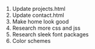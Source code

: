 1. Update projects.html
2. Update contact.html
3. Make home look good
4. Research more css and jss
5. Research sleek font packages
6. Color schemes